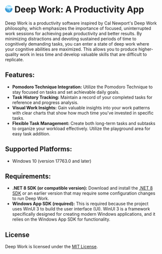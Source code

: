 # ![icon](https://github.com/MI-Thierry/Deep-Work/blob/main/DeepWork/Assets/Square44x44Logo.altform-lightunplated_targetsize-24.png) Deep Work: A Productivity App

Deep Work is a productivity software inspired by Cal Newport's Deep Work philosophy, which emphasizes the importance of focused, uninterrupted work sessions for achieving peak productivity and better results. By minimizing distractions and devoting sustained periods of time to cognitively demanding tasks, you can enter a state of deep work where your cognitive abilities are maximized. This allows you to produce higher-quality work in less time and develop valuable skills that are difficult to replicate.

## Features:

- **Pomodoro Technique Integration:** Utilize the Pomodoro Technique to stay focused on tasks and set achievable daily goals.
- **Task History Tracking:** Maintain a record of your completed tasks for reference and progress analysis.
- **Visual Work Insights:** Gain valuable insights into your work patterns with clear charts that show how much time you've invested in specific tasks.
- **Flexible Task Management:** Create both long-term tasks and subtasks to organize your workload effectively. Utilize the playground area for easy task addition.
## Supported Platforms:

- Windows 10 (version 17763.0 and later)
## Requirements:

- **.NET 8 SDK (or compatible version):** Download and install the [.NET 8 SDK](https://dotnet.microsoft.com/en-us/download) or an earlier version that may require some configuration changes to run Deep Work.
- **Windows App SDK (required):** This is required because the project uses WinUI 3 to build the user interface (UI). WinUI 3 is a framework specifically designed for creating modern Windows applications, and it relies on the Windows App SDK for functionality.
## License

Deep Work is licensed under the [MIT License](https://github.com/MI-Thierry/Deep-Work/blob/main/LICENSE).
